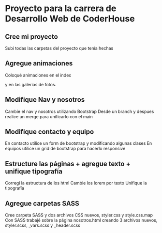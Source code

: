 # Proyecto para la carrera de Desarrollo Web de CoderHouse 

## Cree mi proyecto
Subi todas las carpetas del proyecto que tenía hechas

## Agregue animaciones

Coloqué animaciones en el index <p> y en las galerias de fotos.

## Modifique Nav y nosotros

Cambie el nav y nosotros utilizando Bootstrap
Desde un branch y despues realice un merge para unificarlo con el main

## Modifique contacto y equipo

En contacto utilice un form de bootstrap y modificando algunas clases
En equipos utilice un grid de bootstrap para hacerlo responsive

## Estructure las páginas + agregue texto + unifique tipografía

Corregí la estructura de los html
Cambie los lorem por texto
Unifique la tipografía

## Agregue carpetas SASS

Cree carpeta SASS y dos archivos CSS nuevos, styler.css y style.css.map 
Con SASS trabajé sobre la página nosotros.html creando 3 archivos nuevos, styler.scss, _vars.scss y _header.scss  